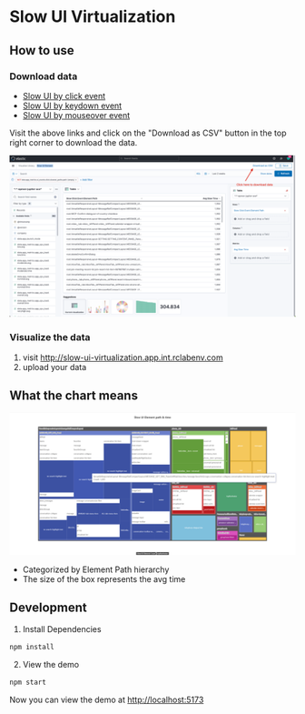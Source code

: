 # Slow UI Virtualization

## How to use

### Download data

- [Slow UI by click event]()
- [Slow UI by keydown event]()
- [Slow UI by mouseover event]()

Visit the above links and click on the "Download as CSV" button in the top right corner to download the data.

![img.png](/assets/download-data.png)


### Visualize the data

1. visit http://slow-ui-virtualization.app.int.rclabenv.com
2. upload your data

## What the chart means

![](/assets/demo.png)

- Categorized by Element Path hierarchy
- The size of the box represents the avg time

## Development

1. Install Dependencies

```bash
npm install
```

2. View the demo

```bash
npm start
```

Now you can view the demo at [http://localhost:5173](http://localhost:8080)

